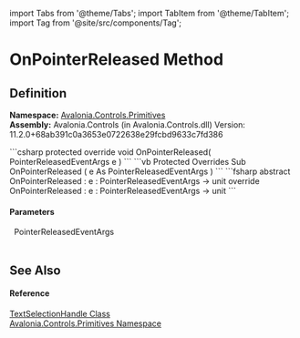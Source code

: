 import Tabs from '@theme/Tabs'; 
import TabItem from '@theme/TabItem'; 
import Tag from '@site/src/components/Tag'; 

# OnPointerReleased Method




## Definition
**Namespace:** <a href="N_Avalonia_Controls_Primitives">Avalonia.Controls.Primitives</a>  
**Assembly:** Avalonia.Controls (in Avalonia.Controls.dll) Version: 11.2.0+68ab391c0a3653e0722638e29fcbd9633c7fd386

<Tabs groupId="api-code-preview">
<TabItem value="csharp" label="C#">
```csharp
protected override void OnPointerReleased(
	PointerReleasedEventArgs e
)
```
</TabItem>
<TabItem value="vb" label="VB">
```vb
Protected Overrides Sub OnPointerReleased ( 
	e As PointerReleasedEventArgs
)
```
</TabItem>
<TabItem value="fsharp" label="F#">
```fsharp
abstract OnPointerReleased : 
        e : PointerReleasedEventArgs -> unit 
override OnPointerReleased : 
        e : PointerReleasedEventArgs -> unit 
```
</TabItem>
</Tabs>



#### Parameters
<dl><dt>  PointerReleasedEventArgs</dt><dd> </dd></dl>

## See Also


#### Reference
<a href="T_Avalonia_Controls_Primitives_TextSelectionHandle">TextSelectionHandle Class</a>  
<a href="N_Avalonia_Controls_Primitives">Avalonia.Controls.Primitives Namespace</a>  
